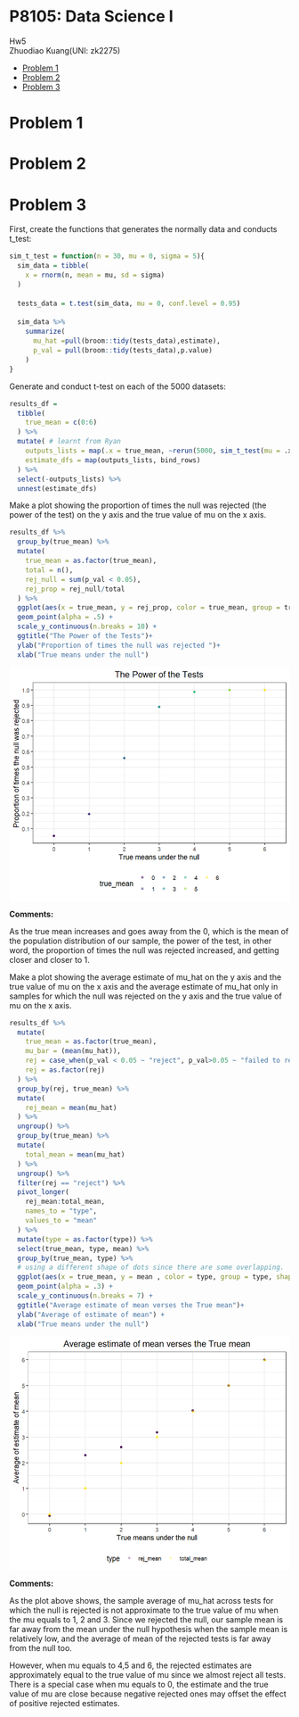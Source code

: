 P8105: Data Science I
================
Hw5<br>Zhuodiao Kuang(UNI: zk2275)

- [Problem 1](#problem-1)
- [Problem 2](#problem-2)
- [Problem 3](#problem-3)

<!------------------------------------------------------------------------------------------
Preamble
------------------------------------------------------------------------------------------->
<!------------------------------------------------------------------------------------------
Problem 1
------------------------------------------------------------------------------------------->

# Problem 1

<!------------------------------------------------------------------------------------------
Problem 2
------------------------------------------------------------------------------------------->

# Problem 2

<!------------------------------------------------------------------------------------------
Problem 3
------------------------------------------------------------------------------------------->

# Problem 3

First, create the functions that generates the normally data and
conducts t_test:

``` r
sim_t_test = function(n = 30, mu = 0, sigma = 5){
  sim_data = tibble(
    x = rnorm(n, mean = mu, sd = sigma)
  ) 
    
  tests_data = t.test(sim_data, mu = 0, conf.level = 0.95)
  
  sim_data %>% 
    summarize(
      mu_hat =pull(broom::tidy(tests_data),estimate),
      p_val = pull(broom::tidy(tests_data),p.value)
    )
}
```

Generate and conduct t-test on each of the 5000 datasets:

``` r
results_df = 
  tibble(
    true_mean = c(0:6)
  ) %>% 
  mutate( # learnt from Ryan
    outputs_lists = map(.x = true_mean, ~rerun(5000, sim_t_test(mu = .x))),
    estimate_dfs = map(outputs_lists, bind_rows)
  ) %>% 
  select(-outputs_lists) %>% 
  unnest(estimate_dfs)
```

Make a plot showing the proportion of times the null was rejected (the
power of the test) on the y axis and the true value of mu on the x axis.

``` r
results_df %>% 
  group_by(true_mean) %>% 
  mutate(
    true_mean = as.factor(true_mean),
    total = n(),
    rej_null = sum(p_val < 0.05),
    rej_prop = rej_null/total
  ) %>%
  ggplot(aes(x = true_mean, y = rej_prop, color = true_mean, group = true_mean)) +
  geom_point(alpha = .5) +
  scale_y_continuous(n.breaks = 10) +
  ggtitle("The Power of the Tests")+
  ylab("Proportion of times the null was rejected ")+
  xlab("True means under the null")
```

<img src="P8105_HW5_zk2275_files/figure-gfm/plot_prop-1.png" style="display: block; margin: auto;" />

**Comments:**

As the true mean increases and goes away from the 0, which is the mean
of the population distribution of our sample, the power of the test, in
other word, the proportion of times the null was rejected increased, and
getting closer and closer to 1.

Make a plot showing the average estimate of mu_hat on the y axis and the
true value of mu on the x axis and the average estimate of mu_hat only
in samples for which the null was rejected on the y axis and the true
value of mu on the x axis.

``` r
results_df %>% 
  mutate(
    true_mean = as.factor(true_mean),
    mu_bar = (mean(mu_hat)),
    rej = case_when(p_val < 0.05 ~ "reject", p_val>0.05 ~ "failed to reject" ),
    rej = as.factor(rej)
  ) %>% 
  group_by(rej, true_mean) %>% 
  mutate(
    rej_mean = mean(mu_hat)
  ) %>% 
  ungroup() %>% 
  group_by(true_mean) %>% 
  mutate(
    total_mean = mean(mu_hat)
  ) %>% 
  ungroup() %>% 
  filter(rej == "reject") %>% 
  pivot_longer(
    rej_mean:total_mean,
    names_to = "type",
    values_to = "mean"
  ) %>% 
  mutate(type = as.factor(type)) %>% 
  select(true_mean, type, mean) %>% 
  group_by(true_mean, type) %>% 
  # using a different shape of dots since there are some overlapping.
  ggplot(aes(x = true_mean, y = mean , color = type, group = type, shape = type)) +
  geom_point(alpha = .3) +
  scale_y_continuous(n.breaks = 7) +
  ggtitle("Average estimate of mean verses the True mean")+
  ylab("Average of estimate of mean") +
  xlab("True means under the null")
```

<img src="P8105_HW5_zk2275_files/figure-gfm/plot_mean-1.png" style="display: block; margin: auto;" />

**Comments:**

As the plot above shows, the sample average of mu_hat across tests for
which the null is rejected is not approximate to the true value of mu
when the mu equals to 1, 2 and 3. Since we rejected the null, our sample
mean is far away from the mean under the null hypothesis when the sample
mean is relatively low, and the average of mean of the rejected tests is
far away from the null too.

However, when mu equals to 4,5 and 6, the rejected estimates are
approximately equal to the true value of mu since we almost reject all
tests. There is a special case when mu equals to 0, the estimate and the
true value of mu are close because negative rejected ones may offset the
effect of positive rejected estimates.
